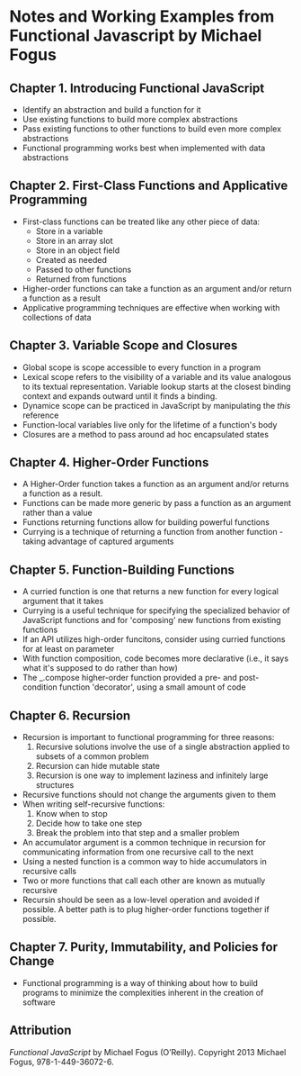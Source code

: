 # Notes and Working Examples from Functional Javascript by Michael Fogus

## Chapter 1. Introducing Functional JavaScript
  - Identify an abstraction and build a function for it
  - Use existing functions to build more complex abstractions
  - Pass existing functions to other functions to build even more complex abstractions
  - Functional programming works best when implemented with data abstractions

## Chapter 2. First-Class Functions and Applicative Programming
  - First-class functions can be treated like any other piece of data:
    - Store in a variable
    - Store in an array slot
    - Store in an object field
    - Created as needed
    - Passed to other functions
    - Returned from functions
  - Higher-order functions can take a function as an argument and/or return a function as a result
  - Applicative programming techniques are effective when working with collections of data

## Chapter 3. Variable Scope and Closures 
  - Global scope is scope accessible to every function in a program
  - Lexical scope refers to the visibility of a variable and its value analogous to its textual representation. Variable lookup starts at the closest binding context and expands outward until it finds a binding.
  - Dynamice scope can be practiced in JavaScript by manipulating the *this* reference
  - Function-local variables live only for the lifetime of a function's body
  - Closures are a method to pass around ad hoc encapsulated states

## Chapter 4. Higher-Order Functions
  - A Higher-Order function takes a function as an argument and/or returns a function as a result.
  - Functions can be made more generic by pass a function as an argument rather than a value
  - Functions returning functions allow for building powerful functions
  - Currying is a technique of returning a function from another function - taking advantage of captured arguments

## Chapter 5. Function-Building Functions
  - A curried function is one that returns a new function for every logical argument that it takes
  - Currying is a useful technique for specifying the specialized behavior of JavaScript functions and for 'composing' new functions from existing functions
  - If an API utilizes high-order funcitons, consider using curried functions for at least on parameter
  - With function composition, code becomes more declarative (i.e., it says what it's supposed to do rather than how)
  - The _.compose higher-order function provided a pre- and post-condition function 'decorator', using a small amount of code

## Chapter 6. Recursion
  - Recursion is important to functional programming for three reasons:
    1. Recursive solutions involve the use of a single abstraction applied to subsets of a common problem
    2. Recursion can hide mutable state
    3. Recursion is one way to implement laziness and infinitely large structures
  - Recursive functions should not change the arguments given to them
  - When writing self-recursive functions:
    1. Know when to stop
    2. Decide how to take one step
    3. Break the problem into that step and a smaller problem
  - An accumulator argument is a common technique in recursion for communicating information from one recursive call to the next
  - Using a nested function is a common way to hide accumulators in recursive calls
  - Two or more functions that call each other are known as mutually recursive
  - Recursin should be seen as a low-level operation and avoided if possible. A better path is to plug higher-order functions together if possible.

## Chapter 7. Purity, Immutability, and Policies for Change
  - Functional programming is a way of thinking about how to build programs to minimize the complexities inherent in the creation of software

## Attribution
*Functional JavaScript* by Michael Fogus (O’Reilly). Copyright 2013 Michael Fogus, 978-1-449-36072-6.
